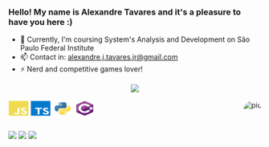 ### Hello! My name is Alexandre Tavares and it's a pleasure to have you here :) 


- 🔭 Currently, I'm coursing System's Analysis and Development on São Paulo Federal Institute
- 📫 Contact in: alexandre.j.tavares.jr@gmail.com
- ⚡ Nerd and competitive games lover!


<div align="center">
  <img align="center" height="360em" src="https://www.icegif.com/wp-content/uploads/2022/01/icegif-544.gif"/>
</div>
<div style="display: inline_block"><br>
  <img align="center" alt="Js" height="30" width="40" src="https://raw.githubusercontent.com/devicons/devicon/master/icons/javascript/javascript-plain.svg">
  <img align="center" alt="Ts" height="30" width="40" src="https://raw.githubusercontent.com/devicons/devicon/master/icons/typescript/typescript-plain.svg">
  <img align="center" alt="Python" height="30" width="40" src="https://raw.githubusercontent.com/devicons/devicon/master/icons/python/python-original.svg">
  <img align="center" alt="Csharp" height="30" width="40" src="https://raw.githubusercontent.com/devicons/devicon/master/icons/csharp/csharp-original.svg">
  <img align="right" alt="pic" height="150" style="border-radius:50px;" src="https://i.pinimg.com/564x/87/67/75/876775e1efad70f972272cab0b6bf0a7.jpg">
</div>
  
  ##
 
<div> 

  <a href="https://www.instagram.com/dev.alexandre_tvrs/" target="_blank"><img src="https://img.shields.io/badge/-Instagram-%23E4405F?style=for-the-badge&logo=instagram&logoColor=white" target="_blank"></a>
  <a href = "alexandre.j.tavares.jr@gmail.com"><img src="https://img.shields.io/badge/-Gmail-%23333?style=for-the-badge&logo=gmail&logoColor=white" target="_blank"></a>
  <a href="https://www.linkedin.com/in/dev-alexandre-tavares" target="_blank"><img src="https://img.shields.io/badge/-LinkedIn-%230077B5?style=for-the-badge&logo=linkedin&logoColor=white" target="_blank"></a> 
 
</div>
